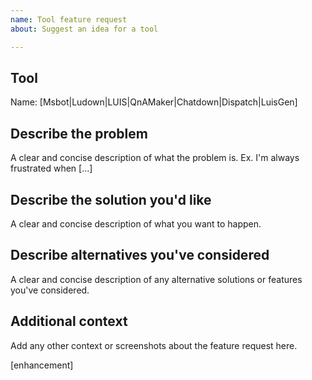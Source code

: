 ```yaml
---
name: Tool feature request
about: Suggest an idea for a tool

---
```


## Tool
Name: [Msbot|Ludown|LUIS|QnAMaker|Chatdown|Dispatch|LuisGen]


## Describe the problem
A clear and concise description of what the problem is. Ex. I'm always frustrated when [...]

## Describe the solution you'd like
A clear and concise description of what you want to happen.

## Describe alternatives you've considered
A clear and concise description of any alternative solutions or features you've considered.

## Additional context
Add any other context or screenshots about the feature request here.

[enhancement]
